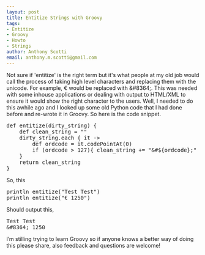 ```yaml
--- 
layout: post
title: Entitize Strings with Groovy
tags: 
- Entitize
- Groovy
- Howto
- Strings
author: Anthony Scotti
email: anthony.m.scotti@gmail.com
---
```

Not sure if 'entitize' is the right term but it's what people at my old job would call the process of taking high level characters and replacing them with the unicode. For example, € would be replaced with &amp;#8364;. This was needed with some inhouse applications or dealing with output to HTML/XML to ensure it would show the right character to the users. Well, I needed to do this awhile ago and I looked up some old Python code that I had done before and re-wrote it in Groovy. So here is the code snippet.

<pre>
def entitize(dirty_string) {
	def clean_string = ""
	dirty_string.each { it ->
		def ordcode = it.codePointAt(0)
		if (ordcode > 127){ clean_string += "&#${ordcode};" } else { clean_string += it }
	}
	return clean_string
}
</pre>

So, this
<pre>println entitize("Test Test")
println entitize("€ 1250")</pre>
Should output this,
<pre>Test Test
&amp;#8364; 1250</pre>
I’m stilling trying to learn Groovy so if anyone knows a better way of doing this please share, also feedback and questions are welcome!
